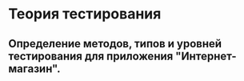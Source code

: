 # Теория тестирования
## Определение методов, типов и уровней тестирования для приложения "Интернет-магазин". 
